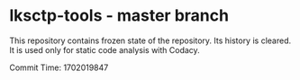 # lksctp-tools - master branch

This repository contains frozen state of the repository.
Its history is cleared. It is used only for static code
analysis with Codacy.

Commit Time: 1702019847